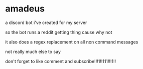 # amadeus
a discord bot i've created for my server

so the bot runs a reddit getting thing
cause why not

it also does a regex replacement on all non command messages

not really much else to say

don't forget to like comment and subscribe!!!1!!111!!!1!!
